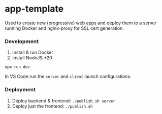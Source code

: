 # app-template

Used to create new (progressive) web apps and deploy them to a server running Docker and nginx-proxy for SSL cert generation.

### Development

1. Install & run Docker
2. Install NodeJS +20

```
npm run dev
```

In VS Code run the `server` and `client` launch configurations.

### Deployment

1. Deploy backend & frontend: `./publish.sh server`
1. Deploy just the frontend: `./publish.sh`
